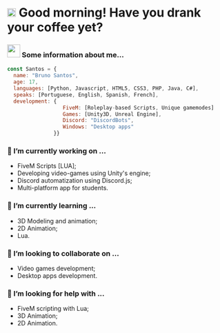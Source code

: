# <img src="https://cdn.discordapp.com/emojis/703008455379910756.png?v=1" width="20"> Good morning! Have you drank your coffee yet? 

### <img src="https://media.giphy.com/media/3o7TKM5fnYxPD8sGhW/giphy.gif" width="30"> Some information about me...
```javascript
const Santos = {
  name: "Bruno Santos",
  age: 17,
  languages: [Python, Javascript, HTML5, CSS3, PHP, Java, C#],
  speaks: [Portuguese, English, Spanish, French],
  development: {
                  FiveM: [Roleplay-based Scripts, Unique gamemodes]
                  Games: [Unity3D, Unreal Engine],
                  Discord: "DiscordBots",
                  Windows: "Desktop apps"
               }} 
```

### 🔭 I’m currently working on ...
- FiveM Scripts [LUA];
- Developing video-games using Unity's engine;
- Discord automatization using Discord.js;
- Multi-platform app for students.

### 🌱 I’m currently learning ...
- 3D Modeling and animation;
- 2D Animation;
- Lua.

### 👯 I’m looking to collaborate on ...
- Video games development;
- Desktop apps development.

### 🤔 I’m looking for help with ...
- FiveM scripting with Lua;
- 3D Animation;
- 2D Animation.
